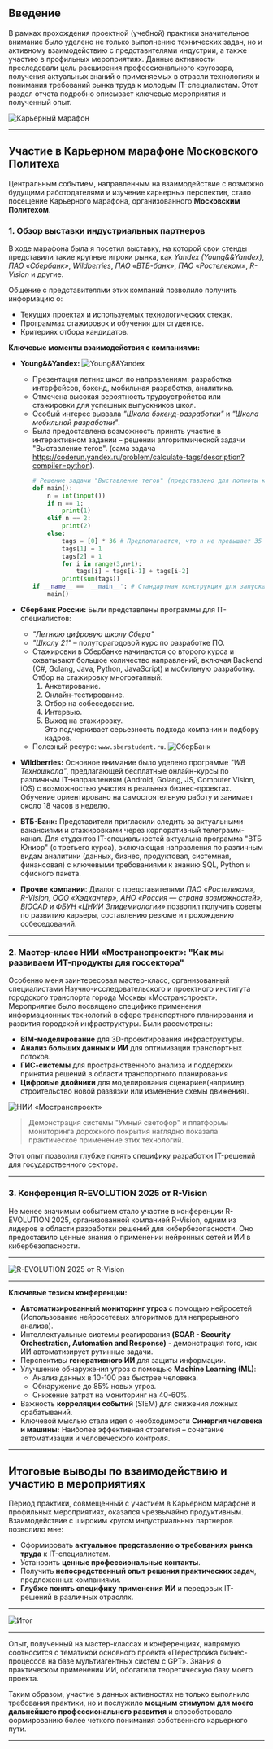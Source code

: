 ## Введение

В рамках прохождения проектной (учебной) практики значительное внимание было уделено не только выполнению технических задач, но и активному взаимодействию с представителями индустрии, а также участию в профильных мероприятиях. Данные активности преследовали цель расширения профессионального кругозора, получения актуальных знаний о применяемых в отрасли технологиях и понимания требований рынка труда к молодым IT-специалистам. Этот раздел отчета подробно описывает ключевые мероприятия и полученный опыт.

![Карьерный марафон](../site/static/images/car3.jpg)

---

## Участие в Карьерном марафоне Московского Политеха

Центральным событием, направленным на взаимодействие с возможно будущими работодателями и изучение карьерных перспектив, стало посещение Карьерного марафона, организованного **Московским Политехом**.

### 1. Обзор выставки индустриальных партнеров

В ходе марафона была я посетил выставку, на которой свои стенды представили такие крупные игроки рынка, как *Yandex (Young&&Yandex)*, *ПАО «Сбербанк»*, *Wildberries*, *ПАО «ВТБ-банк»*, *ПАО «Ростелеком»*, *R-Vision* и другие.

Общение с представителями этих компаний позволило получить информацию о:
*   Текущих проектах и используемых технологических стеках.
*   Программах стажировок и обучения для студентов.
*   Критериях отбора кандидатов.

**Ключевые моменты взаимодействия с компаниями:**

*   **Young&&Yandex:**
    ![Young&&Yandex](../site/static/images/car2.jpg)

    *   Презентация летних школ по направлениям: разработка интерфейсов, бэкенд, мобильная разработка, аналитика.
    *   Отмечена высокая вероятность трудоустройства или стажировки для успешных выпускников школ.
    *   Особый интерес вызвала *"Школа бэкенд-разработки"* и *"Школа мобильной разработки"*.
    *   Была предоставлена возможность принять участие в интерактивном задании – решении алгоритмической задачи "Выставление тегов". (сама задача https://coderun.yandex.ru/problem/calculate-tags/description?compiler=python).
        ```python
        # Решение задачи "Выставление тегов" (представлено для полноты картины)
        def main():
            n = int(input())
            if n == 1:
                print(1)
            elif n == 2:
                print(2)
            else:
                tags = [0] * 36 # Предполагается, что n не превышает 35
                tags[1] = 1
                tags[2] = 1
                for i in range(3,n+1):
                    tags[i] = tags[i-1] + tags[i-2]
                print(sum(tags))
        if __name__ == '__main__': # Стандартная конструкция для запуска main
            main()

        ```


*   **Сбербанк России:**
    Были представлены программы для IT-специалистов:
    * *"Летнюю цифровую школу Сбера"* 
    * *"Школу 21"* – полуторагодовой курс по разработке ПО.
    * Стажировки в Сбербанке начинаются со второго курса и охватывают большое количество направлений, включая Backend (C#, Golang, Java, Python, JavaScript) и мобильную разработку. Отбор на стажировку многоэтапный:
      1. Анкетирование.
      2. Онлайн-тестирование.
      3. Отбор на собеседование.
      4. Интервью.
      5. Выход на стажировку.\
    Это подчеркивает серьезность подхода компании к подбору кадров.
    *   Полезный ресурс: `www.sberstudent.ru`.
    ![СберБанк](../site/static/images/car1.jpg)
    
*   **Wildberries:**
    Основное внимание было уделено программе *"WB Техношкола"*, предлагающей бесплатные онлайн-курсы по различным IT-направлениям (Android, Golang, JS, Computer Vision, iOS) с возможностью участия в реальных бизнес-проектах. Обучение ориентировано на самостоятельную работу и занимает около 18 часов в неделю.

*   **ВТБ-Банк:**
    Представители пригласили следить за актуальными вакансиями и стажировками через корпоративный телеграмм-канал. Для студентов IT-специальностей актуальна программа "ВТБ Юниор" (с третьего курса), включающая направления по различным видам аналитики (данных, бизнес, продуктовая, системная, финансовая) с ключевыми требованиями к знанию SQL, Python и офисного пакета.

*   **Прочие компании**: Диалог с представителями *ПАО «Ростелеком», R-Vision, ООО «Хэдхантер», АНО «Россия — страна возможностей», BIOCAD и ФБУН «ЦНИИ Эпидемиологии»* позволил получить советы по развитию карьеры, составлению резюме и прохождению собеседований.

---

### 2. Мастер-класс НИИ «Мостранспроект»: "Как мы развиваем ИТ-продукты для госсектора"

Особенно меня заинтересовал мастер-класс, организованный специалистами Научно-исследовательского и проектного института городского транспорта города Москвы «Мостранспроект». Мероприятие было посвящено специфике применения информационных технологий в сфере транспортного планирования и развития городской инфраструктуры. Были рассмотрены:

*   **BIM-моделирование** для 3D-проектирования инфраструктуры.
*   **Анализ больших данных и ИИ** для оптимизации транспортных потоков.
*   **ГИС-системы** для пространственного анализа   и поддержки принятия решений в области транспортного планирования
*   **Цифровые двойники** для моделирования сценариев(например, строительство новой развязки или изменение схемы движения).

![НИИ «Мостранспроект»](../site/static/images/car6.jpg)

> Демонстрация системы "Умный светофор" и платформы мониторинга дорожного покрытия наглядно показала практическое применение этих технологий.

Этот опыт позволил глубже понять специфику разработки IT-решений для государственного сектора.

---

### 3. Конференция R-EVOLUTION 2025 от R-Vision

Не менее значимым событием стало участие в конференции R-EVOLUTION 2025, организованной компанией R-Vision, одним из лидеров в области разработки решений для кибербезопасности. Оно предоставило ценные знания о применении нейронных сетей и ИИ в кибербезопасности.

---

![R-EVOLUTION 2025 от R-Vision](../site/static/images/car5.png)

---

**Ключевые тезисы конференции:**

*   **Автоматизированный мониторинг угроз** с помощью нейросетей (Использование нейросетевых алгоритмов для непрерывного анализа).
*   Интеллектуальные системы реагирования **(SOAR - Security Orchestration, Automation and Response)** - демонстрация того, как ИИ автоматизирует рутинные задачи.
*   Перспективы **генеративного ИИ** для защиты информации.
*   Улучшение обнаружения угроз с помощью **Machine Learning (ML)**:
    *   Анализ данных в 10-100 раз быстрее человека.
    *   Обнаружение до 85% новых угроз.
    *   Снижение затрат на мониторинг на 40-60%.
*   Важность **корреляции событий** (SIEM) для снижения ложных срабатываний.
*   Ключевой мыслью стала идея о необходимости **Синергия человека и машины:** Наиболее эффективная стратегия – сочетание автоматизации и человеческого контроля.

---

## Итоговые выводы по взаимодействию и участию в мероприятиях

Период практики, совмещенный с участием в Карьерном марафоне и профильных мероприятиях, оказался чрезвычайно продуктивным. Взаимодействие с широким кругом индустриальных партнеров позволило мне:

*   Сформировать **актуальное представление о требованиях рынка труда** к IT-специалистам.
*   Установить **ценные профессиональные контакты**.
*   Получить **непосредственный опыт решения практических задач**, предложенных компаниями.
*   **Глубже понять специфику применения ИИ** и передовых IT-решений в различных отраслях.

---

![Итог](../site/static/images/car7.jpg)

---

Опыт, полученный на мастер-классах и конференциях, напрямую соотносится с тематикой основного проекта «Перестройка бизнес-процессов на базе мультиагентных систем с GPT». Знания о практическом применении ИИ, обогатили теоретическую базу моего проекта.

Таким образом, участие в данных активностях не только выполнило требования практики, но и послужило **мощным стимулом для моего дальнейшего профессионального развития** и способствовало формированию более четкого понимания собственного карьерного пути.

---
